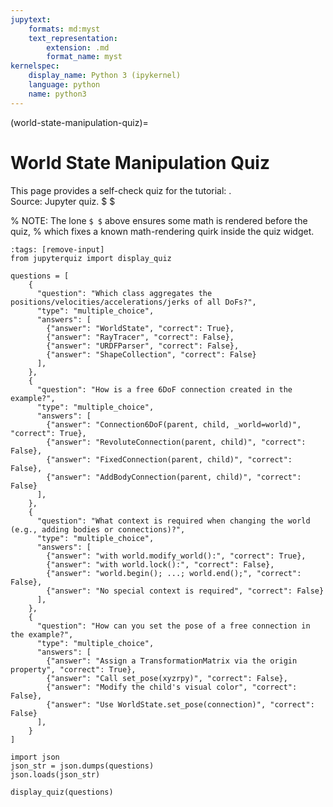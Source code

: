 ```yaml
---
jupytext:
    formats: md:myst
    text_representation:
        extension: .md
        format_name: myst
kernelspec:
    display_name: Python 3 (ipykernel)
    language: python
    name: python3
---
```


(world-state-manipulation-quiz)=
# World State Manipulation Quiz

This page provides a self-check quiz for the tutorial: [](world-state-manipulation).  
Source: Jupyter quiz. $ $

% NOTE: The lone `$ $` above ensures some math is rendered before the quiz,
% which fixes a known math-rendering quirk inside the quiz widget.

```{code-cell} ipython3
:tags: [remove-input]
from jupyterquiz import display_quiz

questions = [
    {
      "question": "Which class aggregates the positions/velocities/accelerations/jerks of all DoFs?",
      "type": "multiple_choice",
      "answers": [
        {"answer": "WorldState", "correct": True},
        {"answer": "RayTracer", "correct": False},
        {"answer": "URDFParser", "correct": False},
        {"answer": "ShapeCollection", "correct": False}
      ],
    },
    {
      "question": "How is a free 6DoF connection created in the example?",
      "type": "multiple_choice",
      "answers": [
        {"answer": "Connection6DoF(parent, child, _world=world)", "correct": True},
        {"answer": "RevoluteConnection(parent, child)", "correct": False},
        {"answer": "FixedConnection(parent, child)", "correct": False},
        {"answer": "AddBodyConnection(parent, child)", "correct": False}
      ],
    },
    {
      "question": "What context is required when changing the world (e.g., adding bodies or connections)?",
      "type": "multiple_choice",
      "answers": [
        {"answer": "with world.modify_world():", "correct": True},
        {"answer": "with world.lock():", "correct": False},
        {"answer": "world.begin(); ...; world.end();", "correct": False},
        {"answer": "No special context is required", "correct": False}
      ],
    },
    {
      "question": "How can you set the pose of a free connection in the example?",
      "type": "multiple_choice",
      "answers": [
        {"answer": "Assign a TransformationMatrix via the origin property", "correct": True},
        {"answer": "Call set_pose(xyzrpy)", "correct": False},
        {"answer": "Modify the child's visual color", "correct": False},
        {"answer": "Use WorldState.set_pose(connection)", "correct": False}
      ],
    }
]

import json
json_str = json.dumps(questions)
json.loads(json_str) 

display_quiz(questions)
```
